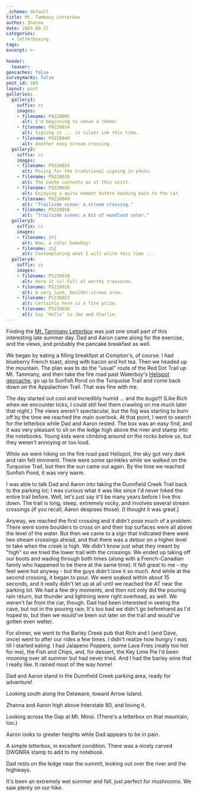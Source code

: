 ```yaml
---
_schema: default
title: Mt. Tammany Letterbox
author: Zhanna
date: 2003-09-27
categories:
  - letterboxing
tags:
excerpt: >- 
  
header:
  teaser:
geocaches: false
surveymarks: false
post_id: 289
layout: post  
galleries:
  gallery1:
    suffix: cs
    images:
    - filename: P9220005
      alt: I'm beginning to sense a theme!
    - filename: P9220014
      alt: Signing in ... in silver ink this time.
    - filename: P9220040
      alt: Another easy stream crossing.     
  gallery2:
    suffix: cs
    images:
    - filename: P9220024
      alt: Posing for the traditional signing in photo.
    - filename: P9220010
      alt: The cache contents as of this visit.
    - filename: P9220026
      alt: Enjoying a quite moment before heading back to the car.  
    - filename: P9220049
      alt: "Trailside scene: a stream crossing."
    - filename: P9220056
      alt: "Trailside scene: a bit of woodland color."  
  gallery3:
    suffix: cs
    images:
    - filename: zh1
      alt: Wow, a color Gameboy!
    - filename: zh2
      alt: Contemplating what I will write this time ... 
  gallery4:
    suffix: cs
    images:
    - filename: P5230010
      alt: Here it is! Full of worthy treasures.
    - filename: P5230016
      alt: A very lush, boulder-strewn area.   
    - filename: P5230023
      alt: Certainly here is a fine prize.
    - filename: P5230030
      alt: Say ‘Hello’ to Joe and Charlie.                 
---
```


Finding the [Mt. Tammany Letterbox](https://www.geocities.ws/rainforest/canopy/7962/tamanny.htm) was just one small part of this interesting late summer day. Dad and Aaron came along for the exercise, and the views, and probably the pancake breakfast as well. 

We began by eating a filling breakfast at Compton's, of course. I had blueberry French toast, along with bacon and hot tea. Then we headed up the mountain. The plan was to do the "usual" route of the Red Dot Trail up Mt. Tammany, and then take the fire road past Waterboy's [Helispot geocache](https://www.geocaching.com/geocache/GC276E), go up to Sunfish Pond on the Turquoise Trail and come back down on the Appalachian Trail. That was fine with me. 

The day started out cool and incredibly humid ... and _the bugs_!!! (Like Rich when we encounter ticks, I could still feel them crawling on me much later that night.) The views weren't spectacular, but the fog was starting to burn off by the time we reached the main overlook. At that point, I went to search for the letterbox while Dad and Aaron rested. The box was an easy find, and it was very pleasant to sit on the ledge high above the river and stamp into the notebooks. Young kids were climbing around on the rocks below us, but they weren't annoying or too loud.

While we were hiking on the fire road past Helispot, the sky got very dark and rain felt imminent. There were some sprinkles while we walked on the Turquoise Trail, but then the sun came out again. By the time we reached Sunfish Pond, it was very warm. 

I was able to talk Dad and Aaron into taking the Dunnfield Creek Trail back to the parking lot; I was curious what it was like since I'd never hiked the entire trail before. Well, let's just say it'll be many years before I live this down. The trail is long, steep, extremely rocky, and involves several stream crossings (if you recall, Aaron despises those). [I thought it was great.] 

Anyway, we reached the first crossing and it didn't pose much of a problem. There were some boulders to cross on and their top surfaces were all above the level of the water. But then we came to a sign that indicated there were two stream crossings ahead, and that there was a detour on a higher level to take when the creek is high. We didn't know just what they meant by "high" so we tried the lower trail with the crossings. We ended up taking off our boots and wading through both times (along with a French-Canadian family who happened to be there at the same time). It felt great to me - my feet were hot anyway - but the guys didn't love it so much. And while at the second crossing, it began to pour. We were soaked within about 15 seconds, and it really didn't let up at all until we reached the AT near the parking lot. We had a few dry moments, and then not only did the pouring rain return, but thunder and lightning were right overhead, as well. We weren't far from the car, though. Dad had been interested in seeing the cave, but not in the pouring rain. It's too bad we didn't go beforehand as I'd hoped to, but then we would've been out later on the trail and would've gotten even wetter.

For dinner, we went to the Barley Creek pub that Rich and I (and Dave, once) went to after our rides a few times. I didn't realize how hungry I was till I started eating. I had Jalapeno Poppers, some Lava Fries (really too hot for me), the Fish and Chips, and, for dessert, the Key Lime Pie I'd been mooning over all summer but had never tried. And I had the barley wine that I really like. It rained most of the way home!

Dad and Aaron stand in the Dunnfield Creek parking area, ready for adventure!

Looking south along the Delaware, toward Arrow Island.

Zhanna and Aaron high above Interstate 80, and loving it.

Looking across the Gap at Mt. Minsi. (There's a letterbox on that mountain, too.)

Aaron looks to greater heights while Dad appears to be in pain.

A simple letterbox, in excellent condition. There was a nicely carved DWGNRA stamp to add to my notebook.

Dad rests on the ledge near the summit, looking out over the river and the highways.

It's been an extremely wet summer and fall, just perfect for mushrooms. We saw plenty on our hike.
